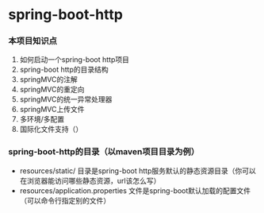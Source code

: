 # spring-boot-http

### 本项目知识点
1. 如何启动一个spring-boot http项目
2. spring-boot http的目录结构
3. springMVC的注解
4. springMVC的重定向
5. springMVC的统一异常处理器
6. springMVC上传文件
7. 多环境/多配置
8. 国际化文件支持（）

### spring-boot-http的目录（以maven项目目录为例）
- resources/static/ 目录是spring-boot http服务默认的静态资源目录（你可以在浏览器能访问哪些静态资源，url该怎么写）
- resources/application.properties 文件是spring-boot默认加载的配置文件（可以命令行指定别的文件）



